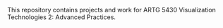 This repository contains projects and work for ARTG 5430 Visualization Technologies 2: Advanced Practices.
